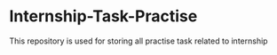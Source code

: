 # Internship-Task-Practise
This repository is used for storing all practise task related to internship
